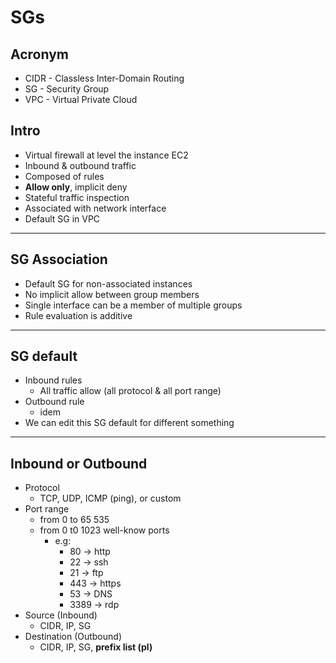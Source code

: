 # SGs

## Acronym
* CIDR - Classless Inter-Domain Routing
* SG - Security Group
* VPC - Virtual Private Cloud

## Intro
* Virtual firewall at level the instance EC2
* Inbound & outbound traffic
* Composed of rules
* **Allow only**, implicit deny
* Stateful traffic inspection
* Associated with network interface
* Default SG in VPC

---

## SG Association
* Default SG for non-associated instances
* No implicit allow between group members
* Single interface can be a member of multiple groups
* Rule evaluation is additive

---

## SG default
* Inbound rules
  * All traffic allow (all protocol & all port range)
* Outbound rule
  * idem
* We can edit this SG default for different something 

---

## Inbound or Outbound
* Protocol
  * TCP, UDP, ICMP (ping), or custom
* Port range
  * from 0 to 65 535
  * from 0 t0 1023 well-know ports
    * e.g:
      * 80 -> http
      * 22 -> ssh
      * 21 -> ftp
      * 443 -> https
      * 53 -> DNS
      * 3389 -> rdp
* Source (Inbound)
  * CIDR, IP, SG
* Destination (Outbound)
  * CIDR, IP, SG, **prefix list (pl)**
